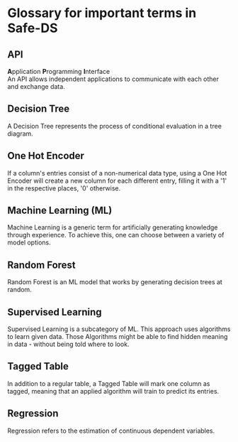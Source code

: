 # Glossary for important terms in Safe-DS

## API
**A**pplication **P**rogramming **I**nterface <br>
An API allows independent applications to communicate with each other and exchange data.

## Decision Tree
A Decision Tree represents the process of conditional evaluation in a tree diagram.

## One Hot Encoder
If a column's entries consist of a non-numerical data type, using a One Hot Encoder will create
a new column for each different entry, filling it with a '1' in the respective places, '0' otherwise.

## Machine Learning (ML)
Machine Learning is a generic term for artificially generating knowledge through experience.
To achieve this, one can choose between a variety of model options.

## Random Forest
Random Forest is an ML model that works by generating decision trees at random.

## Supervised Learning
Supervised Learning is a subcategory of ML. This approach uses algorithms to learn given data.
Those Algorithms might be able to find hidden meaning in data - without being told where to look.

## Tagged Table
In addition to a regular table, a Tagged Table will mark one column as tagged, meaning that
an applied algorithm will train to predict its entries.

## Regression
Regression refers to the estimation of continuous dependent variables.





